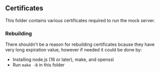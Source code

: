 ## Certificates

This folder contains various certificates required to run the mock server.

### Rebuilding

There shouldn't be a reason for rebuilding certificates bcause they have very
long expiration value, however if needed it could be done by:

- Installing node.js (16 or later), make, and openssl
- Run `make -B` in this folder
